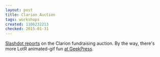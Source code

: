 ```yaml
---
layout: post
title: Clarion Auction
tags: workshops
created: 1106232213
checked: 2015-01-31
---
```


[Slashdot reports](http://slashdot.org/article.pl?sid=05/01/19/2348229) on the Clarion fundraising auction.  By the way, there's more LotR animated-gif fun [at GeekPress](http://blog.geekpress.com/2005/01/fan-created-lord-of-rings-animated.html).
